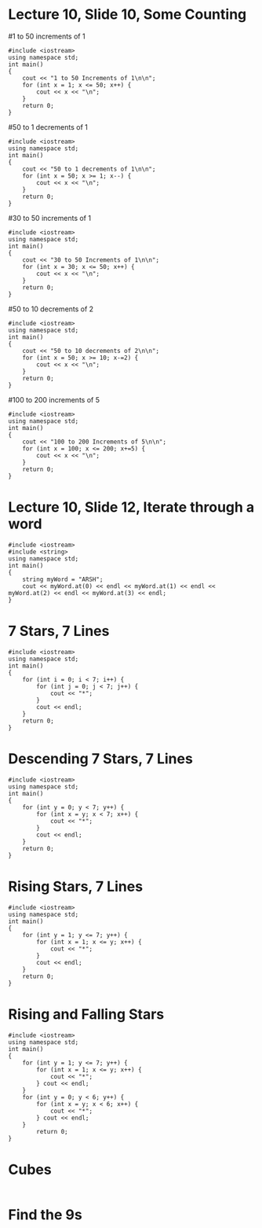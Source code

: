 # Lecture 10, Slide 10, Some Counting
#1 to 50 increments of 1
```
#include <iostream>
using namespace std;
int main()
{
    cout << "1 to 50 Increments of 1\n\n";
    for (int x = 1; x <= 50; x++) {
        cout << x << "\n";
    }
    return 0;
}
```
#50 to 1 decrements of 1
```
#include <iostream>
using namespace std;
int main()
{
    cout << "50 to 1 decrements of 1\n\n";
    for (int x = 50; x >= 1; x--) {
        cout << x << "\n";
    }
    return 0;
}
```
#30 to 50 increments of 1
```
#include <iostream>
using namespace std;
int main()
{
    cout << "30 to 50 Increments of 1\n\n";
    for (int x = 30; x <= 50; x++) {
        cout << x << "\n";
    }
    return 0;
}
```
#50 to 10 decrements of 2
```
#include <iostream>
using namespace std;
int main()
{
    cout << "50 to 10 decrements of 2\n\n";
    for (int x = 50; x >= 10; x-=2) {
        cout << x << "\n";
    }
    return 0;
}
```
#100 to 200 increments of 5
```
#include <iostream>
using namespace std;
int main()
{
    cout << "100 to 200 Increments of 5\n\n";
    for (int x = 100; x <= 200; x+=5) {
        cout << x << "\n";
    }
    return 0;
}
```
# Lecture 10, Slide 12, Iterate through a word
```
#include <iostream>
#include <string>
using namespace std;
int main()
{
    string myWord = "ARSH";
    cout << myWord.at(0) << endl << myWord.at(1) << endl << myWord.at(2) << endl << myWord.at(3) << endl;
}
```
# 7 Stars, 7 Lines
```
#include <iostream>
using namespace std;
int main()
{
    for (int i = 0; i < 7; i++) {
        for (int j = 0; j < 7; j++) {
            cout << "*";
        }
        cout << endl;
    }
    return 0;
}
```
# Descending 7 Stars, 7 Lines
```
#include <iostream>
using namespace std;
int main()
{
    for (int y = 0; y < 7; y++) {
        for (int x = y; x < 7; x++) {
            cout << "*";
        }
        cout << endl;
    }
    return 0;
}
```
# Rising Stars, 7 Lines
```
#include <iostream>
using namespace std;
int main()
{
    for (int y = 1; y <= 7; y++) {
        for (int x = 1; x <= y; x++) {
            cout << "*";
        }
        cout << endl;
    }
    return 0;
}
```
# Rising and Falling Stars
```
#include <iostream>
using namespace std;
int main()
{
    for (int y = 1; y <= 7; y++) {
        for (int x = 1; x <= y; x++) {
            cout << "*";
        } cout << endl;
    }
    for (int y = 0; y < 6; y++) {
        for (int x = y; x < 6; x++) {
            cout << "*";
        } cout << endl;
    }
        return 0;
}
```
# Cubes
```
```
# Find the 9s
```
```
